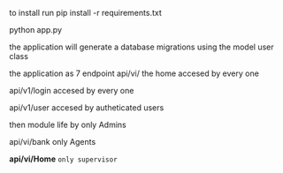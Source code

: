 to install 
run 
pip install -r requirements.txt

python app.py

 the application will generate a database migrations using the model user class
 
 the application as 7 endpoint 
  api/vi/
  the home accesed by every one 
 
api/v1/login
accesed by every one 

api/v1/user
accesed by autheticated users

then module life
by only Admins

api/vi/bank
only Agents

**api/vi/Home** 
 `only supervisor `